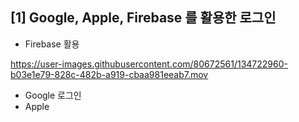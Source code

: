 ## [1] Google, Apple, Firebase 를 활용한 로그인
- Firebase 활용

https://user-images.githubusercontent.com/80672561/134722960-b03e1e79-828c-482b-a919-cbaa981eeab7.mov

- Google 로그인
- Apple 
